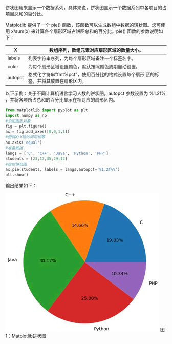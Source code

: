 饼状图用来显示一个数据系列，具体来说，饼状图显示一个数据系列中各项目的占项目总和的百分比。

Matplotlib 提供了一个 pie() 函数，该函数可以生成数组中数据的饼状图。您可使用 x/sum(x) 来计算各个扇形区域占饼图总和的百分比。pie() 函数的参数说明如下：



| X       | 数组序列，数组元素对应扇形区域的数量大小。                   |
| ------- | ------------------------------------------------------------ |
| labels  | 列表字符串序列，为每个扇形区域备注一个标签名字。             |
| color   | 为每个扇形区域设置颜色，默认按照颜色周期自动设置。           |
| autopct | 格式化字符串"fmt%pct"，使用百分比的格式设置每个扇形 区的标签，并将其放置在扇形区内。 |


以下示例：关于不同计算机语言学习人数的饼状图。autopct 参数设置为 %1.2f% ，并将各项所占总和的百分比显示在相对应的扇形区内。

```python
from matplotlib import pyplot as plt
import numpy as np
#添加图形对象
fig = plt.figure()
ax = fig.add_axes([0,0,1,1])
#使得X/Y轴的间距相等
ax.axis('equal')
#准备数据
langs = ['C', 'C++', 'Java', 'Python', 'PHP']
students = [23,17,35,29,12]
#绘制饼状图
ax.pie(students, labels = langs,autopct='%1.2f%%')
plt.show()
```

输出结果如下：



![matplotlib饼状图](res/13263G3X-0.gif)
图1：Matplotlib饼状图